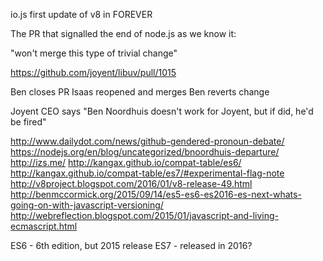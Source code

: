 io.js first update of v8 in FOREVER

The PR that signalled the end of node.js as we know it:

"won't merge this type of trivial change"

https://github.com/joyent/libuv/pull/1015

Ben closes PR
Isaas reopened and merges
Ben reverts change

Joyent CEO says "Ben Noordhuis doesn't work for Joyent, but if did, he'd be fired"

http://www.dailydot.com/news/github-gendered-pronoun-debate/
https://nodejs.org/en/blog/uncategorized/bnoordhuis-departure/
http://izs.me/
http://kangax.github.io/compat-table/es6/
http://kangax.github.io/compat-table/es7/#experimental-flag-note
http://v8project.blogspot.com/2016/01/v8-release-49.html
http://benmccormick.org/2015/09/14/es5-es6-es2016-es-next-whats-going-on-with-javascript-versioning/
http://webreflection.blogspot.com/2015/01/javascript-and-living-ecmascript.html

ES6 - 6th edition, but 2015 release
ES7 - released in 2016?


